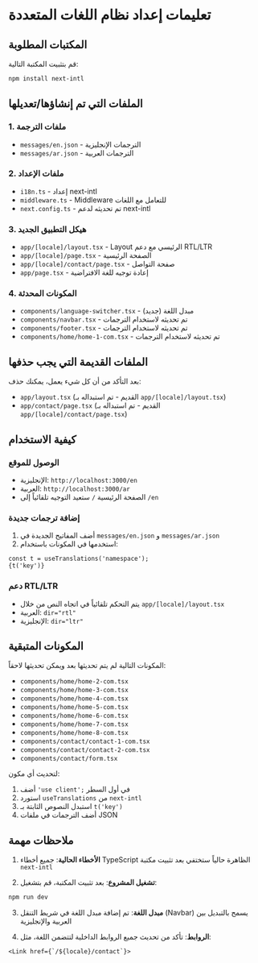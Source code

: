 # تعليمات إعداد نظام اللغات المتعددة

## المكتبات المطلوبة

قم بتثبيت المكتبة التالية:

```bash
npm install next-intl
```

## الملفات التي تم إنشاؤها/تعديلها

### 1. ملفات الترجمة
- `messages/en.json` - الترجمات الإنجليزية
- `messages/ar.json` - الترجمات العربية

### 2. ملفات الإعداد
- `i18n.ts` - إعداد next-intl
- `middleware.ts` - Middleware للتعامل مع اللغات
- `next.config.ts` - تم تحديثه لدعم next-intl

### 3. هيكل التطبيق الجديد
- `app/[locale]/layout.tsx` - Layout الرئيسي مع دعم RTL/LTR
- `app/[locale]/page.tsx` - الصفحة الرئيسية
- `app/[locale]/contact/page.tsx` - صفحة التواصل
- `app/page.tsx` - إعادة توجيه للغة الافتراضية

### 4. المكونات المحدثة
- `components/language-switcher.tsx` - مبدل اللغة (جديد)
- `components/navbar.tsx` - تم تحديثه لاستخدام الترجمات
- `components/footer.tsx` - تم تحديثه لاستخدام الترجمات
- `components/home/home-1-com.tsx` - تم تحديثه لاستخدام الترجمات

## الملفات القديمة التي يجب حذفها

بعد التأكد من أن كل شيء يعمل، يمكنك حذف:
- `app/layout.tsx` (القديم - تم استبداله بـ `app/[locale]/layout.tsx`)
- `app/contact/page.tsx` (القديم - تم استبداله بـ `app/[locale]/contact/page.tsx`)

## كيفية الاستخدام

### الوصول للموقع
- الإنجليزية: `http://localhost:3000/en`
- العربية: `http://localhost:3000/ar`
- الصفحة الرئيسية `/` ستعيد التوجيه تلقائياً إلى `/en`

### إضافة ترجمات جديدة
1. أضف المفاتيح الجديدة في `messages/en.json` و `messages/ar.json`
2. استخدمها في المكونات باستخدام:
```tsx
const t = useTranslations('namespace');
{t('key')}
```

### دعم RTL/LTR
- يتم التحكم تلقائياً في اتجاه النص من خلال `app/[locale]/layout.tsx`
- العربية: `dir="rtl"`
- الإنجليزية: `dir="ltr"`

## المكونات المتبقية

المكونات التالية لم يتم تحديثها بعد ويمكن تحديثها لاحقاً:
- `components/home/home-2-com.tsx`
- `components/home/home-3-com.tsx`
- `components/home/home-4-com.tsx`
- `components/home/home-5-com.tsx`
- `components/home/home-6-com.tsx`
- `components/home/home-7-com.tsx`
- `components/home/home-8-com.tsx`
- `components/contact/contact-1-com.tsx`
- `components/contact/contact-2-com.tsx`
- `components/contact/form.tsx`

لتحديث أي مكون:
1. أضف `'use client';` في أول السطر
2. استورد `useTranslations` من `next-intl`
3. استبدل النصوص الثابتة بـ `t('key')`
4. أضف الترجمات في ملفات JSON

## ملاحظات مهمة

1. **الأخطاء الحالية**: جميع أخطاء TypeScript الظاهرة حالياً ستختفي بعد تثبيت مكتبة `next-intl`

2. **تشغيل المشروع**: بعد تثبيت المكتبة، قم بتشغيل:
```bash
npm run dev
```

3. **مبدل اللغة**: تم إضافة مبدل اللغة في شريط التنقل (Navbar) يسمح بالتبديل بين العربية والإنجليزية

4. **الروابط**: تأكد من تحديث جميع الروابط الداخلية لتتضمن اللغة، مثل:
```tsx
<Link href={`/${locale}/contact`}>
```
